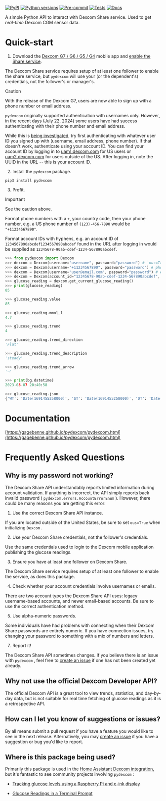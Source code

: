 [![PyPI](https://img.shields.io/pypi/v/pydexcom?style=flat-square)](https://pypi.org/project/pydexcom/)
[![Python versions](https://img.shields.io/pypi/pyversions/pytest.svg?style=flat-square)](https://pypi.org/project/pydexcom/)
[![Pre-commit](https://img.shields.io/github/actions/workflow/status/gagebenne/pydexcom/pre-commit.yaml?style=flat-square&label=pre-commit)](https://github.com/gagebenne/pydexcom/actions/workflows/pre-commit.yaml)
[![Tests](https://img.shields.io/github/actions/workflow/status/gagebenne/pydexcom/test.yaml?style=flat-square&label=tests)](https://github.com/gagebenne/pydexcom/actions/workflows/test.yaml)
[![Docs](https://img.shields.io/github/actions/workflow/status/gagebenne/pydexcom/docs.yaml?style=flat-square&label=docs)](https://gagebenne.github.io/pydexcom/pydexcom.html)

A simple Python API to interact with Dexcom Share service. Used to get *real-time* Dexcom CGM sensor data.

# Quick-start
1. Download the [Dexcom G7 / G6 / G5 / G4](https://www.dexcom.com/apps) mobile app and [enable the Share service](https://provider.dexcom.com/education-research/cgm-education-use/videos/setting-dexcom-share-and-follow).

The Dexcom Share service requires setup of at least one follower to enable the share service, but `pydexcom` will use your (or the dependent's) credentials, not the follower's or manager's.

> [!CAUTION]
> With the release of the Dexcom G7, users are now able to sign up with a phone number or email address.
>
> `pydexcom` originally supported authentication with usernames only. However, in the recent days (July 22, 2024) some users have had success authenticating with their phone number and email address.
>
> While this is [being investigated](https://github.com/gagebenne/pydexcom/issues/55), try first authenticating with whatever user ID you signed up with (username, email address, phone number). If that doesn't work, authenticate using your account ID. You can find your account ID by logging in to [uam1.dexcom.com](https://uam1.dexcom.com) for US users or [uam2.dexcom.com](https://uam2.dexcom.com) for users outside of the US. After logging in, note the UUID in the URL -- this is your account ID.

2. Install the `pydexcom` package.

 `pip3 install pydexcom`

3. Profit.

> [!IMPORTANT]
> See the caution above.
>
> Format phone numbers with a `+`, your country code, then your phone number, e.g. a US phone number of `(123)-456-7890` would be `"+11234567890"`.
>
> Format account IDs with hyphens, e.g. an account ID of `1234567890abcdef1234567890abcdef` found in the URL after logging in would be supplied as `12345678-90ab-cdef-1234-567890abcdef`.

```python
>>> from pydexcom import Dexcom
>>> dexcom = Dexcom(username="username", password="password") # `ous=True` if outside of US
>>> dexcom = Dexcom(username="+11234567890", password="password") # phone number
>>> dexcom = Dexcom(username="user@email.com", password="password") # email address
>>> dexcom = Dexcom(account_id="12345678-90ab-cdef-1234-567890abcdef", password="password")
>>> glucose_reading = dexcom.get_current_glucose_reading()
>>> print(glucose_reading)
85

>>> glucose_reading.value
85

>>> glucose_reading.mmol_l
4.7

>>> glucose_reading.trend
4

>>> glucose_reading.trend_direction
'Flat'

>>> glucose_reading.trend_description
'steady'

>>> glucose_reading.trend_arrow
'→'

>>> print(bg.datetime)
2023-08-07 20:40:58

>>> glucose_reading.json
{'WT': 'Date(1691455258000)', 'ST': 'Date(1691455258000)', 'DT': 'Date(1691455258000-0400)', 'Value': 85, 'Trend': 'Flat'}
```

# Documentation

[https://gagebenne.github.io/pydexcom/pydexcom.html](https://gagebenne.github.io/pydexcom/pydexcom.html)

# Frequently Asked Questions

## Why is my password not working?

The Dexcom Share API understandably reports limited information during account validation. If anything is incorrect, the API simply reports back invalid password ( `pydexcom.errors.AccountErrorEnum` ). However, there could be many reasons you are getting this error:

1. Use the correct Dexcom Share API instance.

If you are located outside of the United States, be sure to set `ous=True` when initializing `Dexcom` .

2. Use your Dexcom Share credentials, not the follower's credentials.

Use the same credentials used to login to the Dexcom mobile application publishing the glucose readings.

3. Ensure you have at least one follower on Dexcom Share.

The Dexcom Share service requires setup of at least one follower to enable the service, as does this package.

4. Check whether your account credentials involve usernames or emails.

There are two account types the Dexcom Share API uses: legacy username-based accounts, and newer email-based accounts. Be sure to use the correct authentication method.

5. Use alpha-numeric passwords.

Some individuals have had problems with connecting when their Dexcom Share passwords are entirely numeric. If you have connection issues, try changing your password to something with a mix of numbers and letters.

7. Report it!

The Dexcom Share API sometimes changes. If you believe there is an issue with `pydexcom` , feel free to [create an issue](https://github.com/gagebenne/pydexcom/issues/new) if one has not been created yet already.

## Why not use the official Dexcom Developer API?

The official Dexcom API is a great tool to view trends, statistics, and day-by-day data, but is not suitable for real time fetching of glucose readings as it is a retrospective API.

## How can I let you know of suggestions or issues?

By all means submit a pull request if you have a feature you would like to see in the next release. Alternatively, you may [create an issue](https://github.com/gagebenne/pydexcom/issues/new) if you have a suggestion or bug you'd like to report.

## Where is this package being used?

Primarily this package is used in the [Home Assistant Dexcom integration](https://www.home-assistant.io/integrations/dexcom/), but it's fantastic to see community projects involving `pydexcom` :

* [Tracking glucose levels using a Raspberry Pi and e-ink display](https://www.tomshardware.com/news/raspberry-project-diy-dexcom-glucose-tracker)

* [Glucose Readings in a Terminal Prompt](https://harthoover.com/glucose-readings-in-a-terminal-prompt/)
